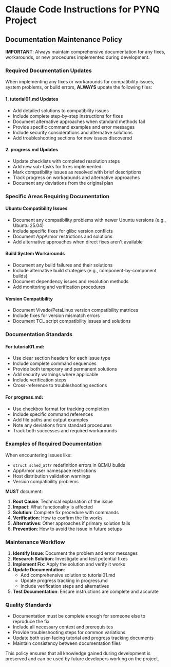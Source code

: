 # Claude Code Instructions for PYNQ Project

## Documentation Maintenance Policy

**IMPORTANT**: Always maintain comprehensive documentation for any fixes, workarounds, or new procedures implemented during development.

### Required Documentation Updates

When implementing any fixes or workarounds for compatibility issues, system problems, or build errors, **ALWAYS** update the following files:

#### 1. tutorial01.md Updates
- Add detailed solutions to compatibility issues
- Include complete step-by-step instructions for fixes
- Document alternative approaches when standard methods fail
- Provide specific command examples and error messages
- Include security considerations and alternative solutions
- Add troubleshooting sections for new issues discovered

#### 2. progress.md Updates
- Update checklists with completed resolution steps
- Add new sub-tasks for fixes implemented
- Mark compatibility issues as resolved with brief descriptions
- Track progress on workarounds and alternative approaches
- Document any deviations from the original plan

### Specific Areas Requiring Documentation

#### Ubuntu Compatibility Issues
- Document any compatibility problems with newer Ubuntu versions (e.g., Ubuntu 25.04)
- Include specific fixes for glibc version conflicts
- Document AppArmor restrictions and solutions
- Add alternative approaches when direct fixes aren't available

#### Build System Workarounds
- Document any build failures and their solutions
- Include alternative build strategies (e.g., component-by-component builds)
- Document dependency issues and resolution methods
- Add monitoring and verification procedures

#### Version Compatibility
- Document Vivado/PetaLinux version compatibility matrices
- Include fixes for version mismatch errors
- Document TCL script compatibility issues and solutions

### Documentation Standards

#### For tutorial01.md:
- Use clear section headers for each issue type
- Include complete command sequences
- Provide both temporary and permanent solutions
- Add security warnings where applicable
- Include verification steps
- Cross-reference to troubleshooting sections

#### For progress.md:
- Use checkbox format for tracking completion
- Include specific command references
- Add file paths and output examples
- Note any deviations from standard procedures
- Track both successes and required workarounds

### Examples of Required Documentation

When encountering issues like:
- `struct sched_attr` redefinition errors in QEMU builds
- AppArmor user namespace restrictions
- Host distribution validation warnings
- Version compatibility problems

**MUST** document:
1. **Root Cause**: Technical explanation of the issue
2. **Impact**: What functionality is affected
3. **Solution**: Complete fix procedure with commands
4. **Verification**: How to confirm the fix works
5. **Alternatives**: Other approaches if primary solution fails
6. **Prevention**: How to avoid the issue in future setups

### Maintenance Workflow

1. **Identify Issue**: Document the problem and error messages
2. **Research Solution**: Investigate and test potential fixes
3. **Implement Fix**: Apply the solution and verify it works
4. **Update Documentation**:
   - Add comprehensive solution to tutorial01.md
   - Update progress tracking in progress.md
   - Include verification steps and alternatives
5. **Test Documentation**: Ensure instructions are complete and accurate

### Quality Standards

- Documentation must be complete enough for someone else to reproduce the fix
- Include all necessary context and prerequisites
- Provide troubleshooting steps for common variations
- Update both user-facing tutorial and progress tracking documents
- Maintain consistency between documentation files

This policy ensures that all knowledge gained during development is preserved and can be used by future developers working on the project.